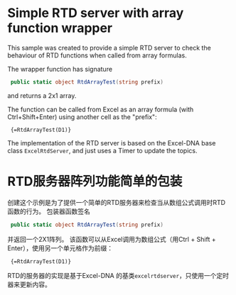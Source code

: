 # Simple RTD server with array function wrapper

This sample was created to provide a simple RTD server to check the behaviour of RTD functions when called from array formulas.

The wrapper function has signature
   ```cs
	public static object RtdArrayTest(string prefix)
   ```
and returns a 2x1 array.

The function can be called from Excel as an array formula (with Ctrl+Shift+Enter) using another cell as the "prefix":
   ```
    {=RtdArrayTest(D1)}
   ```

The implementation of the RTD server is based on the Excel-DNA base class `ExcelRtdServer`, and just uses a Timer to update the topics.

# RTD服务器阵列功能简单的包装
创建这个示例是为了提供一个简单的RTD服务器来检查当从数组公式调用时RTD函数的行为。
包装器函数签名
   ```cs
	public static object RtdArrayTest(string prefix)
   ```
并返回一个2X1阵列。
该函数可以从Excel调用为数组公式（用Ctrl + Shift + Enter），使用另一个单元格作为前缀：
   ```
    {=RtdArrayTest(D1)}
   ```

RTD的服务器的实现是基于Excel-DNA 的基类` excelrtdserver `，只使用一个定时器来更新内容。